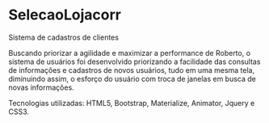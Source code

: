# SelecaoLojacorr
Sistema de cadastros de clientes

Buscando priorizar a agilidade e maximizar a performance de Roberto, o sistema de usuários foi desenvolvido priorizando a facilidade das consultas de informações e cadastros de novos usuários, tudo em uma mesma tela, diminuindo assim, o esforço do usuário com troca de janelas em busca de novas informações.

Tecnologias utilizadas: HTML5, Bootstrap, Materialize, Animator, Jquery e CSS3.
